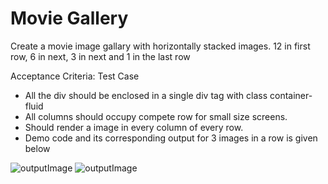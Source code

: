# Movie Gallery

Create a movie image gallary with horizontally stacked images. 12 in first row, 6 in next, 3 in next and 1 in the last row
 

 Acceptance Criteria: Test Case
 - All the div should be enclosed in a single div tag with class container- fluid
 - All columns should occupy compete row for small size screens.
 - Should render a image in every column of every row.
 - Demo code and its corresponding output for 3 images in a row is given below
 
 ![outputImage](https://d3dyfaf3iutrxo.cloudfront.net/general/upload/7496e7d012b64e9fb47c059cc479ed4d.png)
![outputImage](https://d3dyfaf3iutrxo.cloudfront.net/general/upload/ff4bf149638448439eebb6e5d4d3e6a9.png)
